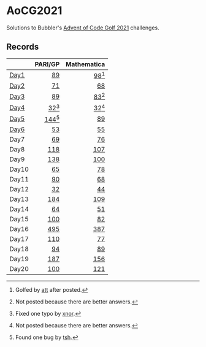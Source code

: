 # AoCG2021

Solutions to Bubbler's [Advent of Code Golf 2021] challenges.

## Records

|        |                    PARI/GP |                   Mathematica |
| :----- | -------------------------: | ----------------------------: |
| [Day1] |      [89](Day1/pari-gp.md) | [98](Day1/mathematica.md)[^2] |
| [Day2] |      [71](Day2/pari-gp.md) |     [68](Day2/mathematica.md) |
| [Day3] |      [89](Day3/pari-gp.md) | [83](Day3/mathematica.md)[^1] |
| [Day4] |  [32](Day4/pari-gp.md)[^3] | [32](Day4/mathematica.md)[^1] |
| [Day5] | [144](Day5/pari-gp.md)[^4] |     [89](Day5/mathematica.md) |
| [Day6] |      [53](Day6/pari-gp.md) |     [55](Day6/mathematica.md) |
| Day7   |      [69](Day7/pari-gp.md) |     [76](Day7/mathematica.md) |
| Day8   |     [118](Day8/pari-gp.md) |    [107](Day8/mathematica.md) |
| Day9   |     [138](Day9/pari-gp.md) |    [100](Day9/mathematica.md) |
| Day10  |     [65](Day10/pari-gp.md) |    [78](Day10/mathematica.md) |
| Day11  |     [90](Day11/pari-gp.md) |    [68](Day11/mathematica.md) |
| Day12  |     [32](Day12/pari-gp.md) |    [44](Day12/mathematica.md) |
| Day13  |    [184](Day13/pari-gp.md) |   [109](Day13/mathematica.md) |
| Day14  |     [64](Day14/pari-gp.md) |    [51](Day14/mathematica.md) |
| Day15  |    [100](Day15/pari-gp.md) |    [82](Day15/mathematica.md) |
| Day16  |    [495](Day16/pari-gp.md) |   [387](Day16/mathematica.md) |
| Day17  |    [110](Day17/pari-gp.md) |    [77](Day17/mathematica.md) |
| Day18  |     [94](Day18/pari-gp.md) |    [89](Day18/mathematica.md) |
| Day19  |    [187](Day19/pari-gp.md) |   [156](Day19/mathematica.md) |
| Day20  |    [100](Day20/pari-gp.md) |   [121](Day20/mathematica.md) |

[^1]: Not posted because there are better answers.
[^2]: Golfed by [att] after posted.
[^3]: Fixed one typo by [xnor].
[^4]: Found one bug by [tsh].

[Advent of Code Golf 2021]: https://codegolf.meta.stackexchange.com/questions/24068/announcing-advent-of-code-golf-2021-event-challenge-sandbox
[att]: https://codegolf.stackexchange.com/users/81203/att
[xnor]: https://codegolf.stackexchange.com/users/20260/xnor
[tsh]: https://codegolf.stackexchange.com/users/44718/tsh
[Day1]: https://codegolf.stackexchange.com/q/237856/9288
[Day2]: https://codegolf.stackexchange.com/q/237920/9288
[Day3]: https://codegolf.stackexchange.com/q/237995/9288
[Day4]: https://codegolf.stackexchange.com/a/238053/9288
[Day5]: https://codegolf.stackexchange.com/q/238073/9288
[Day6]: https://codegolf.stackexchange.com/q/238111/9288